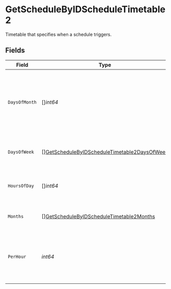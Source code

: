 # GetScheduleByIDScheduleTimetable2

Timetable that specifies when a schedule triggers.


## Fields

| Field                                                                                                                   | Type                                                                                                                    | Required                                                                                                                | Description                                                                                                             |
| ----------------------------------------------------------------------------------------------------------------------- | ----------------------------------------------------------------------------------------------------------------------- | ----------------------------------------------------------------------------------------------------------------------- | ----------------------------------------------------------------------------------------------------------------------- |
| `DaysOfMonth`                                                                                                           | []*int64*                                                                                                               | :heavy_check_mark:                                                                                                      | Days in a month in which the schedule triggers. This is mutually exclusive with days in a week.                         |
| `DaysOfWeek`                                                                                                            | [][GetScheduleByIDScheduleTimetable2DaysOfWeek](../../models/operations/getschedulebyidscheduletimetable2daysofweek.md) | :heavy_minus_sign:                                                                                                      | Days in a week in which the schedule triggers.                                                                          |
| `HoursOfDay`                                                                                                            | []*int64*                                                                                                               | :heavy_check_mark:                                                                                                      | Hours in a day in which the schedule triggers.                                                                          |
| `Months`                                                                                                                | [][GetScheduleByIDScheduleTimetable2Months](../../models/operations/getschedulebyidscheduletimetable2months.md)         | :heavy_minus_sign:                                                                                                      | Months in which the schedule triggers.                                                                                  |
| `PerHour`                                                                                                               | *int64*                                                                                                                 | :heavy_check_mark:                                                                                                      | Number of times a schedule triggers per hour, value must be between 1 and 60                                            |